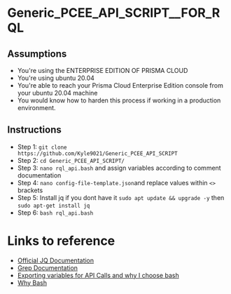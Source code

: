 # Generic_PCEE_API_SCRIPT__FOR_RQL

## Assumptions

* You're using the ENTERPRISE EDITION OF PRISMA CLOUD
* You're using ubuntu 20.04
* You're able to reach your Prisma Cloud Enterprise Edition console from your ubuntu 20.04 machine
* You would know how to harden this process if working in a production environment.

## Instructions

* Step 1: `git clone https://github.com/Kyle9021/Generic_PCEE_API_SCRIPT`
* Step 2: `cd Generic_PCEE_API_SCRIPT/`
* Step 3: `nano rql_api.bash` and assign variables according to comment documentation
* Step 4: `nano config-file-template.json`and replace values within `<>` brackets
* Step 5: Install jq if you dont have it `sudo apt update && upgrade -y` then `sudo apt-get install jq` 
* Step 6: `bash rql_api.bash`


# Links to reference

* [Official JQ Documentation](https://stedolan.github.io/jq/manual/)
* [Grep Documentation](https://www.gnu.org/software/grep/manual/grep.html)
* [Exporting variables for API Calls and why I choose bash](https://apiacademy.co/2019/10/devops-rest-api-execution-through-bash-shell-scripting/)
* [Why Bash](https://www.redhat.com/sysadmin/favorite-shell)
